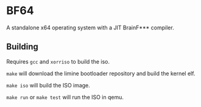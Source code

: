 # BF64

A standalone x64 operating system with a JIT BrainF*** compiler.

## Building

Requires `gcc` and `xorriso` to build the iso.

`make` will download the limine bootloader repository and build the kernel elf.

`make iso` will build the ISO image.

`make run` or `make test` will run the ISO in qemu.
